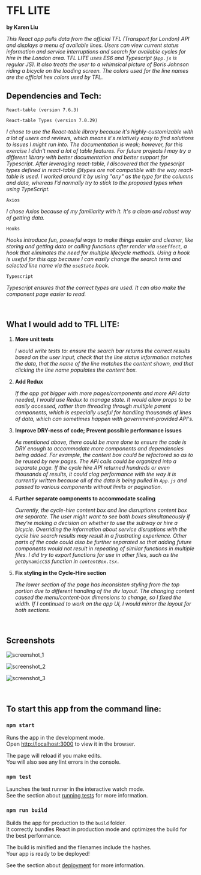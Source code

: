 # TFL LITE
**by Karen Liu**

*This React app pulls data from the official TFL (Transport for London) API and displays a menu of available lines. Users can view current status information and service interruptions and search for available cycles for hire in the London area. TFL LITE uses ES6 and Typescript (`App.js` is regular JS). It also treats the user to a whimsical picture of Boris Johnson riding a bicycle on the loading screen. The colors used for the line names are the official hex colors used by TFL.*

## Dependencies and Tech:
`React-table (version 7.6.3)`

`React-table Types (version 7.0.29)`

*I chose to use the React-table library because it's highly-customizable with a lot of users and reviews, which means it's relatively easy to find solutions to issues I might run into. The documentation is weak; however, for this exercise I didn't need a lot of table features. For future projects I may try a different library with better documentation and better support for Typescript. After leveraging react-table, I discovered that the typescript types defined in react-table @types are not compatible with the way react-table is used. I worked around it by using "any" as the type for the columns and data, whereas I'd normally try to stick to the proposed types when using TypeScript.*

`Axios` 

*I chose Axios because of my familiarity with it. It's a clean and robust way of getting data.*

`Hooks`

*Hooks introduce fun, powerful ways to make things easier and cleaner, like storing and getting data or calling functions after render via `useEffect`, a hook that eliminates the need for multiple lifecycle methods. Using a hook is useful for this app because I can easily change the search term and selected line name via the `useState` hook.*

`Typescript`

*Typescript ensures that the correct types are used. It can also make the component page easier to read.*

<br />

## What I would add to TFL LITE:

1. **More unit tests**

    *I would write tests to: ensure the search bar returns the correct results based on the user input, check that the line status information matches the data, that the name of the line matches the content shown, and that clicking the line name populates the content box.*

2. **Add Redux**
    
    *If the app got bigger with more pages/components and more API data needed, I would use Redux to manage state. It would allow props to be easily accessed, rather than threading through multiple parent components, which is especially useful for handling thousands of lines of data, which can sometimes happen with government-provided API's.*

3. **Improve DRY-ness of code; Prevent possible performance issues**
    
    *As mentioned above, there could be more done to ensure the code is DRY enough to accommodate more components and dependencies being added. For example, the content box could be refactored so as to be reused by new pages. The API calls could be organized into a separate page. If the cycle hire API returned hundreds or even thousands of results, it could clog performance with the way it is currently written because all of the data is being pulled in `App.js` and passed to various components without limits or pagination.*

4. **Further separate components to accommodate scaling**
    
    *Currently, the cycle-hire content box and line disruptions content box are separate. The user might want to see both boxes simultaneously if they're making a decision on whether to use the subway or hire a bicycle. Overriding the information about service disruptions with the cycle hire search results may result in a frustrating experience. Other parts of the code could also be further separated so that adding future components would not result in repeating of similar functions in multiple files. I did try to export functions for use in other files, such as the `getDynamicCSS` function in `contentBox.tsx.`*

5. **Fix styling in the Cycle-Hire section**

    *The lower section of the page has inconsisten styling from the top portion due to different handling of the div layout. The changing content caused the menu/content-box dimensions to change, so I fixed the width. If I continued to work on the app UI, I would mirror the layout for both sections.*


<br />

## Screenshots

![screenshot_1](tfl-lite_screenshot_1.png)

![screenshot_2](tfl-lite_screenshot_2.png)

![screenshot_3](tfl-lite_screenshot_3.png)

<br />

## To start this app from the command line:

### `npm start`

Runs the app in the development mode.\
Open [http://localhost:3000](http://localhost:3000) to view it in the browser.

The page will reload if you make edits.\
You will also see any lint errors in the console.

### `npm test`

Launches the test runner in the interactive watch mode.\
See the section about [running tests](https://facebook.github.io/create-react-app/docs/running-tests) for more information.

### `npm run build`

Builds the app for production to the `build` folder.\
It correctly bundles React in production mode and optimizes the build for the best performance.

The build is minified and the filenames include the hashes.\
Your app is ready to be deployed!

See the section about [deployment](https://facebook.github.io/create-react-app/docs/deployment) for more information.

